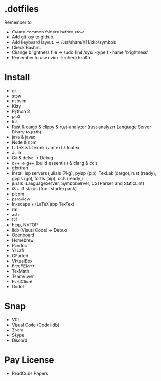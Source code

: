 # .dotfiles
Remember to:
- Create common folders before stow.
- Add git key to github.
- Add keyboard layout. -> /usr/share/X11/xkb/symbols
- Check Bashrc.
- Change brightness file -> sudo find /sys/ -type f -iname 'brightness'
- Remember to use nvim -> :checkhealth

# Install
- git
- stow
- neovim
- Kitty
- Python 3
- pip3
- lua
- Rust & cargo & clippy & rust-analyzer (rust-analyzer Language Server Binary to path)
- java & javac
- Node & npm
- LaTeX & latexmk (vimtex) & luatex
- Julia
- Go & delve -> Debug
- c++ -> g++ (build-essential) & clang & ccls
- gfortran
- Install lsp servers (julials (Pkg), pylsp (pip), TexLab (cargo), rust (ready), gopls (go), fortls (pip), ccls (ready))
- julials (LanguageServer, SymbolServer, CSTParser, and StaticLint)
- i3 + i3 status (from starter pack)
- picom
- paraview
- Inkscape + (LaTeX app TexTex)
- rar
- zsh
- fzf
- htop, NVTOP
- lldb (Visual Code) -> Debug
- Openboard
- Homebrew
- Pandoc
- YaLafi
- GParted
- VirtualBox
- FreeFEM++
- TexMath
- TeamViwer
- FortiClient
- Godot

# Snap
- VCL
- Visual Code (Code lldb)
- Zoom
- Skype
- Discord

# Pay License
- ReadCube Papers
